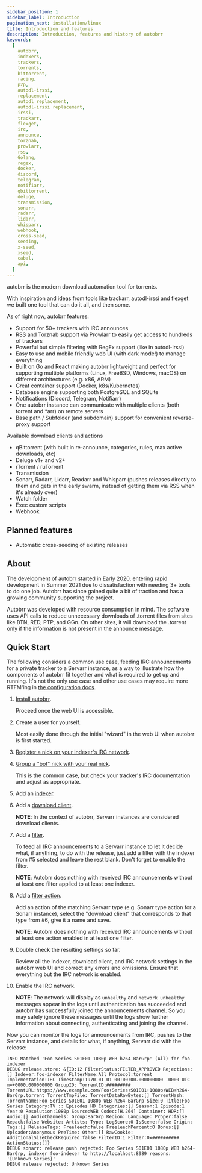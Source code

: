```yaml
---
sidebar_position: 1
sidebar_label: Introduction
pagination_next: installation/linux
title: Introduction and features
description: Introduction, features and history of autobrr
keywords:
  [
    autobrr,
    indexers,
    trackers,
    torrents,
    bittorrent,
    racing,
    p2p,
    autodl-irssi,
    replacement,
    autodl replacement,
    autodl-irssi replacement,
    irssi,
    trackarr,
    flexget,
    irc,
    announce,
    torznab,
    prowlarr,
    rss,
    Golang,
    regex,
    docker,
    discord,
    telegram,
    notifiarr,
    qbittorrent,
    deluge,
    transmission,
    sonarr,
    radarr,
    lidarr,
    whisparr,
    webhook,
    cross-seed,
    seeding,
    x-seed,
    xseed,
    cabal,
    api,
  ]
---
```


autobrr is the modern download automation tool for torrents.

With inspiration and ideas from tools like trackarr, autodl-irssi and flexget we built one tool that can do it all, and then some.

As of right now, autobrr features:

- Support for 50+ trackers with IRC announces
- RSS and Torznab support via Prowlarr to easily get access to hundreds of trackers
- Powerful but simple filtering with RegEx support (like in autodl-irssi)
- Easy to use and mobile friendly web UI (with dark mode!) to manage everything
- Built on Go and React making autobrr lightweight and perfect for supporting multiple platforms (Linux, FreeBSD, Windows, macOS) on different architectures (e.g. x86, ARM)
- Great container support (Docker, k8s/Kubernetes)
- Database engine supporting both PostgreSQL and SQLite
- Notifications (Discord, Telegram, Notifiarr)
- One autobrr instance can communicate with multiple clients (both torrent and \*arr) on remote servers
- Base path / Subfolder (and subdomain) support for convenient reverse-proxy support

Available download clients and actions

- qBittorrent (with built in re-announce, categories, rules, max active downloads, etc)
- Deluge v1+ and v2+
- rTorrent / ruTorrent
- Transmission
- Sonarr, Radarr, Lidarr, Readarr and Whisparr (pushes releases directly to them and gets in the early swarm, instead of getting them via RSS when it's already over)
- Watch folder
- Exec custom scripts
- Webhook

## Planned features

- Automatic cross-seeding of existing releases

## About

The development of autobrr started in Early 2020, entering rapid development in Summer 2021 due to dissatisfaction with needing 3+ tools to do one job. Autobrr has since gained quite a bit of traction and has a growing community supporting the project.

Autobrr was developed with resource consumption in mind. The software uses API calls to reduce unnecessary downloads of .torrent files from sites like BTN, RED, PTP, and GGn. On other sites, it will download the .torrent only if the information is not present in the announce message.

## Quick Start

The following considers a common use case, feeding IRC announcements for a private
tracker to a Servarr instance, as a way to illustrate how the components of autobrr fit
together and what is required to get up and running.  It's not the only use case and
other use cases may require more RTFM'ing in [the configuration
docs](/configuration/autobrr).

1. [Install autobrr](/installation/linux).

	Proceed once the web UI is accessible.

2. Create a user for yourself.

	Most easily done through the initial "wizard" in the web UI when autobrr is first
	started.

3. [Register a nick on your indexer's IRC
   network](configuration/irc#registering-with-nickserv).

4. [Group a "bot" nick with your real nick](/configuration/irc#grouping-nicks).

   This is the common case, but check your tracker's IRC documentation and adjust as
   appropriate.

5. Add an [indexer](/configuration/indexers).

6. Add a [download client](/configuration/download-clients#sonarr).

	**NOTE**: In the context of autobrr, Servarr instances are considered download
	clients.

7. Add a [filter](/filters).

	To feed all IRC announcements to a Servarr instance to let it decide what, if
	anything, to do with the release, just add a filter with the indexer from #5
	selected and leave the rest blank.  Don't forget to enable the filter.

	**NOTE**: Autobrr does nothing with received IRC announcements without at least one
	filter applied to at least one indexer.

8. Add a [filter action](/filters/actions).

	Add an action of the matching Servarr type (e.g. Sonarr type action for a Sonarr
	instance), select the "download client" that corresponds to that type from #6, give
	it a name and save.

	**NOTE**: Autobrr does nothing with received IRC announcements without at least one
	action enabled in at least one filter.

9. Double check the resulting settings so far.

	Review all the indexer, download client, and IRC network settings in the autobrr web
	UI and correct any errors and omissions.  Ensure that everything but the IRC network
	is enabled.

10. Enable the IRC network.

	**NOTE**: The network will display as `unhealthy` and `network unhealthy` messages
	appear in the logs until authentication has succeeded and autobrr has successfully
	joined the announcements channel.  So you may safely ignore these messages until the
	logs show further information about connecting, authenticating and joining the
	channel.

Now you can monitor the logs for announcements from IRC, pushes to the Servarr instance,
and details for what, if anything, Servarr did with the release:

```
INFO Matched 'Foo Series S01E01 1080p WEB h264-BarGrp' (All) for foo-indexer
DEBUG release.store: &{ID:12 FilterStatus:FILTER_APPROVED Rejections:[] Indexer:foo-indexer FilterName:All Protocol:torrent Implementation:IRC Timestamp:1970-01-01 00:00:00.000000000 -0000 UTC m=+0000.000000000 GroupID: TorrentID:######### TorrentURL:https://www.example.com/Foo+Series+S01E01+1080p+WEB+h264-BarGrp.torrent TorrentTmpFile: TorrentDataRawBytes:[] TorrentHash: TorrentName:Foo Series S01E01 1080p WEB h264-BarGrp Size:0 Title:Foo Series Category:TV :: Episodes HD Categories:[] Season:1 Episode:1 Year:0 Resolution:1080p Source:WEB Codec:[H.264] Container: HDR:[] Audio:[] AudioChannels: Group:BarGrp Region: Language: Proper:false Repack:false Website: Artists: Type: LogScore:0 IsScene:false Origin: Tags:[] ReleaseTags: Freeleech:false FreeleechPercent:0 Bonus:[] Uploader:Anonymous PreTime: Other:[] RawCookie: AdditionalSizeCheckRequired:false FilterID:1 Filter:0x########## ActionStatus:[]}
DEBUG sonarr: release push rejected: Foo Series S01E01 1080p WEB h264-BarGrp, indexer foo-indexer to http://localhost:8989 reasons: '[Unknown Series]'
DEBUG release rejected: Unknown Series
```
